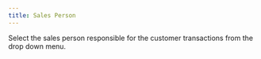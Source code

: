 ```yaml
---
title: Sales Person
---
```



Select the sales person responsible for the customer transactions from the drop down menu.
